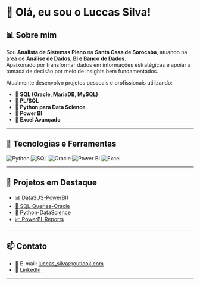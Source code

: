 # 👋 Olá, eu sou o Luccas Silva!

## 📊 Sobre mim

Sou **Analista de Sistemas Pleno** na **Santa Casa de Sorocaba**, atuando na área de **Análise de Dados, BI e Banco de Dados**.  
Apaixonado por transformar dados em informações estratégicas e apoiar a tomada de decisão por meio de insights bem fundamentados.

Atualmente desenvolvo projetos pessoais e profissionais utilizando:
- 📌 **SQL (Oracle, MariaDB, MySQL)**
- 📌 **PL/SQL**
- 📌 **Python para Data Science**
- 📌 **Power BI**
- 📌 **Excel Avançado**

---

## 🚀 Tecnologias e Ferramentas

![Python](https://img.shields.io/badge/-Python-333333?style=flat&logo=python)
![SQL](https://img.shields.io/badge/-SQL-333333?style=flat&logo=mysql)
![Oracle](https://img.shields.io/badge/-Oracle-333333?style=flat&logo=oracle)
![Power BI](https://img.shields.io/badge/-Power%20BI-333333?style=flat&logo=powerbi)
![Excel](https://img.shields.io/badge/-Excel-333333?style=flat&logo=microsoft-excel)

---

## 📌 Projetos em Destaque

- [📊 DataSUS-PowerBI](https://github.com/LSDataScience/datasus-powerbi))
- [💾 SQL-Queries-Oracle](https://github.com/LSDataScience/SQL-Queries-Oracle)
- [🐍 Python-DataScience](https://github.com/LSDataScience/Python-DataScience)
- [📈 PowerBI-Reports](https://github.com/LSDataScience/PowerBI-Reports)

---

## 📫 Contato

- 📧 E-mail: luccas_silva@outlook.com  
- 💼 [LinkedIn](https://www.linkedin.com/in/luccas-silva)

---
